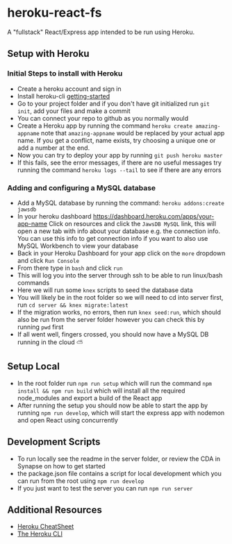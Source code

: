 # heroku-react-fs

A "fullstack" React/Express app intended to be run using Heroku.

## Setup with Heroku

### Initial Steps to install with Heroku

- Create a heroku account and sign in
- Install heroku-cli [getting-started](https://devcenter.heroku.com/articles/getting-started-with-nodejs#set-up)
- Go to your project folder and if you don't have git initialized run `git init`, add your files and make a commit
- You can connect your repo to github as you normally would
- Create a Heroku app by running the command `heroku create amazing-appname` note that `amazing-appname` would be replaced by your actual app name. If you get a conflict, name exists, try choosing a unique one or add a number at the end.
- Now you can try to deploy your app by running `git push heroku master`
- If this fails, see the error messages, if there are no useful messages try running the command `heroku logs --tail` to see if there are any errors

### Adding and configuring a MySQL database

- Add a MySQL database by running the command: `heroku addons:create jawsdb`
- In your heroku dashboard https://dashboard.heroku.com/apps/your-app-name Click on resources and click the `JawsDB MySQL` link, this will open a new tab with info about your database e.g. the connection info. You can use this info to get connection info if you want to also use MySQL Workbench to view your database
- Back in your Heroku Dashboard for your app click on the `more` dropdown and click `Run Console`
- From there type in `bash` and click `run`
- This will log you into the server through ssh to be able to run linux/bash commands
- Here we will run some `knex` scripts to seed the database data
- You will likely be in the root folder so we will need to cd into server first, run `cd server && knex migrate:latest`
- If the migration works, no errors, then run `knex seed:run`, which should also be run from the server folder however you can check this by running `pwd` first
- If all went well, fingers crossed, you should now have a MySQL DB running in the cloud ⛅️

## Setup Local

- In the root folder run `npm run setup` which will run the command `npm install && npm run build` which will install all the required node_modules and export a build of the React app
- After running the setup you should now be able to start the app by running `npm run develop`, which will start the express app with nodemon and open React using concurrently

## Development Scripts

- To run locally see the readme in the server folder, or review the CDA in Synapse on how to get started
- the package.json file contains a script for local development which you can run from the root using `npm run develop`
- If you just want to test the server you can run `npm run server`

## Additional Resources

- [Heroku CheatSheet](https://devhints.io/heroku)
- [The Heroku CLI](https://devcenter.heroku.com/articles/heroku-cli)
